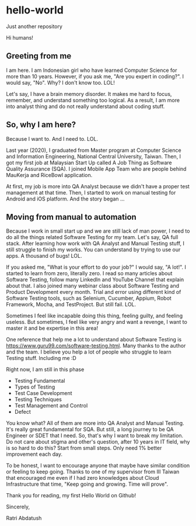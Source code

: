 # hello-world
Just another repository

Hi humans!

## Greeting from me
I am here. I am Indonesian girl who have learned Computer Science for more than 10 years. However, if you ask me, "Are you expert in coding?". I would say, "No". Why? I don't know too. LOL!

Let's say, I have a brain memory disorder. It makes me hard to focus, remember, and understand something too logical. As a result, I am more into analyst thing and do not really understand about coding stuff. 

## So, why I am here? 
Because I want to. And I need to. LOL. 

Last year (2020), I graduated from Master program at Computer Science and Information Engineering, National Central University, Taiwan. Then, I got my first job at Malaysian Start Up called A Job Thing as Software Quality Assurance (SQA). I joined Mobile App Team who are people behind MauKerja and RiceBowl application.

At first, my job is more into QA Analyst because we didn't have a proper test management at that time. Then, I started to work on manual testing for Android and iOS platform. And the story began ...

## Moving from manual to automation
Because I work in small start up and we are still lack of man power, I need to do all the things related Software Testing for my team. Let's say, QA full stack. After learning how work with QA Analyst and Manual Testing stuff, I still struggle to finish my works. You can understand by trying to use our apps. A thousand of bugs! LOL.

If you asked me, "What is your effort to do your job?" I would say, "A lot!". I started to learn from zero, literally zero. I read so many articles about Software Testing, follow many LinkedIn and YouTube Channel that explain about that. I also joined many webinar class about Software Testing and Product Development every month. Trial and error using different kind of Software Testing tools, such as Selenium, Cucumber, Appium, Robot Framework, Mocha, and TestProject. But still fail. LOL. 

Sometimes I feel like incapable doing this thing, feeling guilty, and feeling useless. But sometimes, I feel like very angry and want a revenge, I want to master it and be expertise in this area! 

One reference that help me a lot to understand about Software Testing is https://www.guru99.com/software-testing.html. Many thanks to the author and the team. I believe you help a lot of people who struggle to learn Testing stuff. Including me :D

Right now, I am still in this phase
- Testing Fundamental
- Types of Testing
- Test Case Development
- Testing Techniques
- Test Management and Control
- Defect

You know what? All of them are more into QA Analyst and Manual Testing. It's really great fundamental for SQA. But still, a long journey to be QA Engineer or SDET that I need. So, that's why I want to break my limitation. Do not care about stigma and other's question, after 10 years in IT field, why is so hard to do this? Start from small steps. Only need 1% better improvement each day.

To be honest, I want to encourage anyone that maybe have similar condition or feeling to keep going. Thanks to one of my supervisor from III Taiwan that encouraged me even if I  had zero knowledges about Cloud Infrastructure that time, "Keep going and growing. Time will prove".

Thank you for reading, my first Hello World on Github!

Sincerely,

Ratri Abdatush
